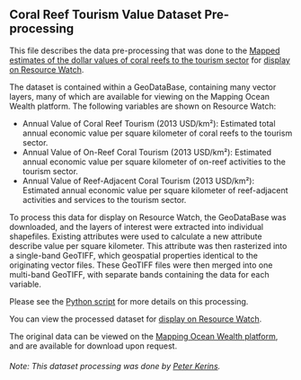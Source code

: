 ## Coral Reef Tourism Value Dataset Pre-processing
This file describes the data pre-processing that was done to the [Mapped estimates of the dollar values of coral reefs to the tourism sector](http://maps.oceanwealth.org/) for [display on Resource Watch](https://resourcewatch.org/data/explore/).

The dataset is contained within a GeoDataBase, containing many vector layers, many of which are available for viewing on the Mapping Ocean Wealth platform. The following variables are shown on Resource Watch:
- Annual Value of Coral Reef Tourism (2013 USD/km²): Estimated total annual economic value per square kilometer of coral reefs to the tourism sector.
- Annual Value of On-Reef Coral Tourism (2013 USD/km²): Estimated annual economic value per square kilometer of on-reef activities to the tourism sector.
- Annual Value of Reef-Adjacent Coral Tourism (2013 USD/km²): Estimated annual economic value per square kilometer of reef-adjacent activities and services to the tourism sector.

To process this data for display on Resource Watch, the GeoDataBase was downloaded, and the layers of interest were extracted into individual shapefiles. Existing attributes were used to calculate a new attribute describe value per square kilometer. This attribute was then rasterized into a single-band GeoTIFF, which geospatial properties identical to the originating vector files. These GeoTIFF files were then merged into one multi-band GeoTIFF, with separate bands containing the data for each variable.

Please see the [Python script](https://github.com/resource-watch/data-pre-processing/blob/master/ocn_012_coral_reef_tourism_value/ocn_012_coral_reef_tourism_value.py) for more details on this processing.

You can view the processed dataset for [display on Resource Watch](https://resourcewatch.org/data/explore/).

The original data can be viewed on the [Mapping Ocean Wealth platform](http://maps.oceanwealth.org/), and are available for download upon request.

###### Note: This dataset processing was done by [Peter Kerins](https://www.wri.org/profile/peter-kerins).
